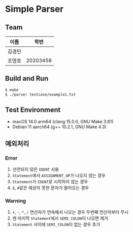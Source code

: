 # Simple Parser
## Team
| 이름 | 학번 |
| --- | --- |
| 김경민 | |
| 조영호 | 20203458 |

## Build and Run
```bash
$ make
$ ./parser testcase/example1.txt
```
## Test Environment
- macOS 14.0 arm64 (clang 15.0.0, GNU Make 3.81)
- Debian 11 aarch64 (g++ 10.2.1, GNU Make 4.3)

## 예외처리
### Error
1. 선언되지 않은 `IDENT` 사용
2. `Statement`에서 `ASSIGNMENT_OP`가 나오지 않는 경우
3. `Statement`가 `IDENT`로 시작하지 않는 경우
4. `$`, `#`같은 예상치 못한 문자가 들어오는 경우

### Warning
1. `+`, `-`, `*`, `/` 연산자가 연속해서 나오는 경우 두번째 연산자부터 무시
2. 맨 마지막 `Statement`에서 `SEMI_COLON`이 나오면 제거
3. `Statement` 사이에 `SEMI_COLON`이 없는 경우 추가
